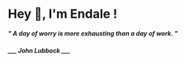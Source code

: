 <h1 title="head"> Hey 👋, I'm Endale !</h1>

**<h5><i>" A day of worry is more exhausting than a day of work. "</i></h5>**

*<b>___ John Lubbock ___</b>*
